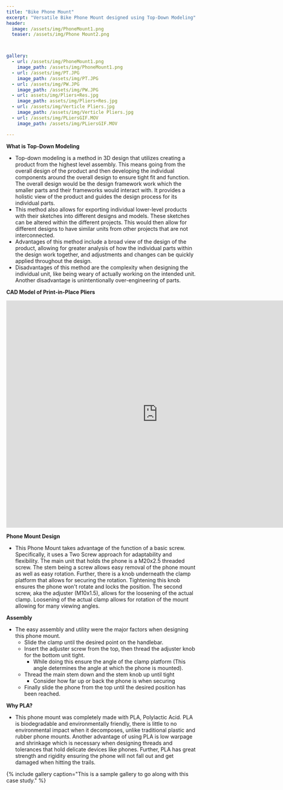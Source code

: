 ```yaml
---
title: "Bike Phone Mount"
excerpt: "Versatile Bike Phone Mount designed using Top-Down Modeling"
header:
  image: /assets/img/PhoneMount1.png
  teaser: /assets/img/Phone Mount2.png



gallery:
  - url: /assets/img/PhoneMount1.png
    image_path: /assets/img/PhoneMount1.png
  - url: /assets/img/PT.JPG
    image_path: /assets/img/PT.JPG
  - url: /assets/img/PW.JPG
    image_path: /assets/img/PW.JPG
  - url: assets/img/Pliers+Res.jpg
    image_path: assets/img/Pliers+Res.jpg
  - url: /assets/img/Verticle Pliers.jpg
    image_path: /assets/img/Verticle Pliers.jpg
  - url: /assets/img/PLiersGIF.MOV
    image_path: /assets/img/PLiersGIF.MOV

---
```


**What is Top-Down Modeling** 
* Top-down modeling is a method in 3D design that utilizes creating a product from the highest level assembly. This means going from the overall design of the product and then developing the individual components around the overall design to ensure tight fit and function. The overall design would be the design framework work which the smaller parts and their frameworks would interact with. It provides a holistic view of the product and guides the design process for its individual parts. 
* This method also allows for exporting individual lower-level products with their sketches into different designs and models. These sketches can be altered within the different projects. This would then allow for different designs to have similar units from other projects that are not interconnected.  
* Advantages of this method include a broad view of the design of the product, allowing for greater analysis of how the individual parts within the design work together, and adjustments and changes can be quickly applied throughout the design.
* Disadvantages of this method are the complexity when designing the individual unit, like being weary of actually working on the intended unit. Another disadvantage is unintentionally over-engineering of parts. 


**CAD Model of Print-in-Place Pliers**
<iframe src="https://vanderbilt643.autodesk360.com/shares/public/SH512d4QTec90decfa6e88060f78c0e555c7?mode=embed" width="800" height="600" allowfullscreen="true" webkitallowfullscreen="true" mozallowfullscreen="true"  frameborder="0"></iframe>


**Phone Mount Design**
* This Phone Mount takes advantage of the function of a basic screw. Specifically, it uses a Two Screw approach for adaptability and flexibility. The main unit that holds the phone is a M20x2.5 threaded screw. The stem being a screw allows easy removal of the phone mount as well as easy rotation. Further, there is a knob underneath the clamp platform that allows for securing the rotation. Tightening this knob ensures the phone won't rotate and locks the position. The second screw, aka the adjuster (M10x1.5), allows for the loosening of the actual clamp. Loosening of the actual clamp allows for rotation of the mount allowing for many viewing angles. 

**Assembly**
* The easy assembly and utility were the major factors when designing this phone mount.
  * Slide the clamp until the desired point on the handlebar. 
  * Insert the adjuster screw from the top, then thread the adjuster knob for the bottom unit tight. 
     * While doing this ensure the angle of the clamp platform (This angle determines the angle at which the phone is mounted).
  * Thread the main stem down and the stem knob up until tight 
     * Consider how far up or back the phone is when securing
  * Finally slide the phone from the top until the desired position has been reached. 

**Why PLA?**
* This phone mount was completely made with PLA, Polylactic Acid. PLA is biodegradable and environmentally friendly, there is little to no environmental impact when it decomposes, unlike traditional plastic and rubber phone mounts. Another advantage of using PLA is low warpage and shrinkage which is necessary when designing threads and tolerances that hold delicate devices like phones. Further, PLA has great strength and rigidity ensuring the phone will not fall out and get damaged when hitting the trails. 







{% include gallery caption="This is a sample gallery to go along with this case study." %}



